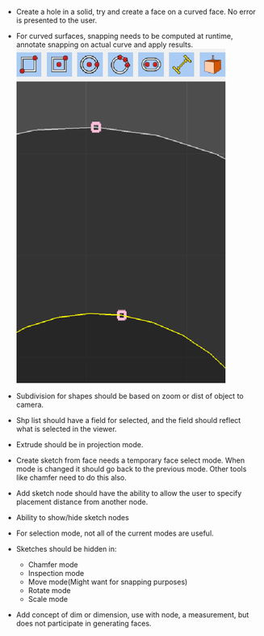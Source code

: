 * Create a hole in a solid, try and create a face on a curved face. No error is presented to the user. 
* For curved surfaces, snapping needs to be computed at runtime, annotate snapping on actual curve and apply results. [![Screenshot](./doc/gen/scr1.png)](./doc/gen/scr.png)
* Subdivision for shapes should be based on zoom or dist of object to camera. 
* Shp list should have a field for selected, and the field should reflect what is selected in the viewer.
* Extrude should be in projection mode.
* Create sketch from face needs a temporary face select mode. When mode is changed it should go back to the previous mode. Other tools like chamfer need to do this also.
* Add sketch node should have the ability to allow the user to specify placement distance from another node.
* Ability to show/hide sketch nodes

* For selection mode, not all of the current modes are useful.
* Sketches should be hidden in:
  * Chamfer mode
  * Inspection mode
  * Move mode(Might want for snapping purposes)
  * Rotate mode
  * Scale mode
* Add concept of dim or dimension, use with node, a measurement, but does not participate in generating faces. 